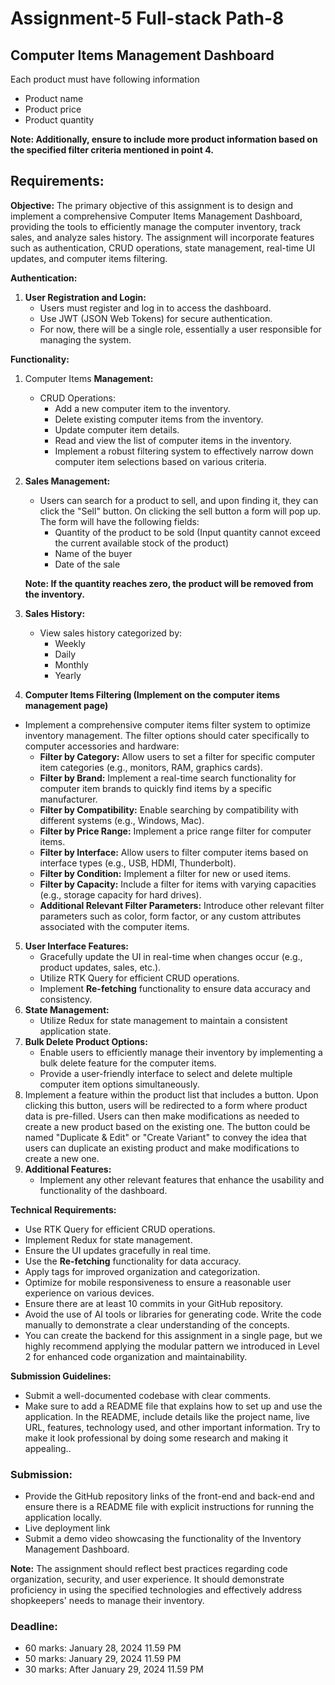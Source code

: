 # Assignment-5 Full-stack Path-8

## Computer Items **Management Dashboard**

Each product must have following information

-  Product name
-  Product price
-  Product quantity

**Note: Additionally, ensure to include more product information based on the specified filter criteria mentioned in point 4.**

## **Requirements:**

**Objective:**
The primary objective of this assignment is to design and implement a comprehensive Computer Items Management Dashboard, providing the tools to efficiently manage the computer inventory, track sales, and analyze sales history. The assignment will incorporate features such as authentication, CRUD operations, state management, real-time UI updates, and computer items filtering.

**Authentication:**

1. **User Registration and Login:**
   -  Users must register and log in to access the dashboard.
   -  Use JWT (JSON Web Tokens) for secure authentication.
   -  For now, there will be a single role, essentially a user responsible for managing the system.

**Functionality:**

1. Computer Items **Management:**
   -  CRUD Operations:
      -  Add a new computer item to the inventory.
      -  Delete existing computer items from the inventory.
      -  Update computer item details.
      -  Read and view the list of computer items in the inventory.
      -  Implement a robust filtering system to effectively narrow down computer item selections based on various criteria.
2. **Sales Management:**

   -  Users can search for a product to sell, and upon finding it, they can click the "Sell" button. On clicking the sell button a form will pop up. The form will have the following fields:
      -  Quantity of the product to be sold (Input quantity cannot exceed the current available stock of the product)
      -  Name of the buyer
      -  Date of the sale

   **Note: If the quantity reaches zero, the product will be removed from the inventory.**

3. **Sales History:**
   -  View sales history categorized by:
      -  Weekly
      -  Daily
      -  Monthly
      -  Yearly
4. **Computer Items Filtering (Implement on the computer items management page)**

-  Implement a comprehensive computer items filter system to optimize inventory management. The filter options should cater specifically to computer accessories and hardware:
   -  **Filter by Category:** Allow users to set a filter for specific computer item categories (e.g., monitors, RAM, graphics cards).
   -  **Filter by Brand:** Implement a real-time search functionality for computer item brands to quickly find items by a specific manufacturer.
   -  **Filter by Compatibility:** Enable searching by compatibility with different systems (e.g., Windows, Mac).
   -  **Filter by Price Range:** Implement a price range filter for computer items.
   -  **Filter by Interface:** Allow users to filter computer items based on interface types (e.g., USB, HDMI, Thunderbolt).
   -  **Filter by Condition:** Implement a filter for new or used items.
   -  **Filter by Capacity:** Include a filter for items with varying capacities (e.g., storage capacity for hard drives).
   -  **Additional Relevant Filter Parameters:** Introduce other relevant filter parameters such as color, form factor, or any custom attributes associated with the computer items.

5. **User Interface Features:**
   -  Gracefully update the UI in real-time when changes occur (e.g., product updates, sales, etc.).
   -  Utilize RTK Query for efficient CRUD operations.
   -  Implement **Re-fetching** functionality to ensure data accuracy and consistency.
6. **State Management:**
   -  Utilize Redux for state management to maintain a consistent application state.
7. **Bulk Delete Product Options:**
   -  Enable users to efficiently manage their inventory by implementing a bulk delete feature for the computer items.
   -  Provide a user-friendly interface to select and delete multiple computer item options simultaneously.
8. Implement a feature within the product list that includes a button. Upon clicking this button, users will be redirected to a form where product data is pre-filled. Users can then make modifications as needed to create a new product based on the existing one. The button could be named "Duplicate & Edit" or "Create Variant" to convey the idea that users can duplicate an existing product and make modifications to create a new one.
9. **Additional Features:**
   -  Implement any other relevant features that enhance the usability and functionality of the dashboard.

**Technical Requirements:**

-  Use RTK Query for efficient CRUD operations.
-  Implement Redux for state management.
-  Ensure the UI updates gracefully in real time.
-  Use the **Re-fetching** functionality for data accuracy.
-  Apply tags for improved organization and categorization.
-  Optimize for mobile responsiveness to ensure a reasonable user experience on various devices.
-  Ensure there are at least 10 commits in your GitHub repository.
-  Avoid the use of AI tools or libraries for generating code. Write the code manually to demonstrate a clear understanding of the concepts.
-  You can create the backend for this assignment in a single page, but we highly recommend applying the modular pattern we introduced in Level 2 for enhanced code organization and maintainability.

**Submission Guidelines:**

-  Submit a well-documented codebase with clear comments.
-  Make sure to add a README file that explains how to set up and use the application. In the README, include details like the project name, live URL, features, technology used, and other important information. Try to make it look professional by doing some research and making it appealing..

### **Submission:**

-  Provide the GitHub repository links of the front-end and back-end and ensure there is a README file with explicit instructions for running the application locally.
-  Live deployment link
-  Submit a demo video showcasing the functionality of the Inventory Management Dashboard.

**Note:**
The assignment should reflect best practices regarding code organization, security, and user experience. It should demonstrate proficiency in using the specified technologies and effectively address shopkeepers' needs to manage their inventory.

### **Deadline:**

-  60 marks: January 28, 2024 11.59 PM
-  50 marks: January 29, 2024 11.59 PM
-  30 marks: After January 29, 2024 11.59 PM
